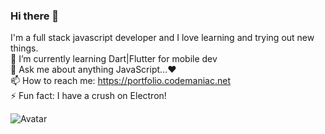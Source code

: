 ### Hi there 👋
I'm a full stack javascript developer and I love learning and trying out new things. <br />
🌱 I’m currently learning Dart|Flutter for mobile dev <br />
💬 Ask me about anything JavaScript...❤ <br />
📫 How to reach me: https://portfolio.codemaniac.net <br />
⚡ Fun fact: I have a crush on Electron! <br />

![Avatar](https://www.codemaniac.net/download.png)

<!--
**mickela/mickela** is a ✨ _special_ ✨ repository because its `README.md` (this file) appears on your GitHub profile.

Here are some ideas to get you started:

- 🔭 I’m currently working on ...
- 🌱 I’m currently learning ...
- 👯 I’m looking to collaborate on ...
- 🤔 I’m looking for help with ...
- 💬 Ask me about ...
- 📫 How to reach me: ...
- 😄 Pronouns: ...
- ⚡ Fun fact: ...
-->
